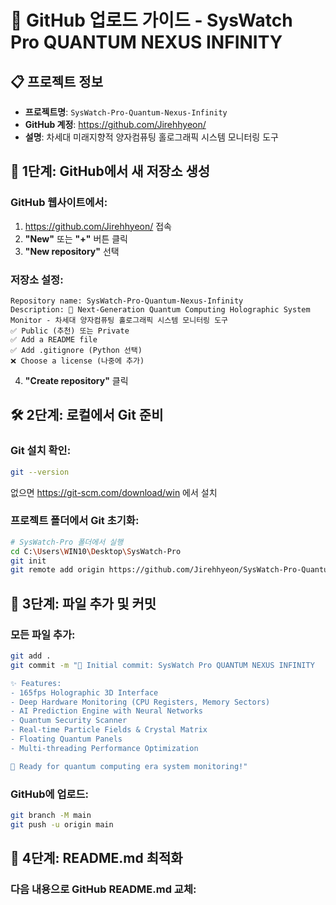 # 🚀 GitHub 업로드 가이드 - SysWatch Pro QUANTUM NEXUS INFINITY

## 📋 프로젝트 정보
- **프로젝트명**: `SysWatch-Pro-Quantum-Nexus-Infinity`
- **GitHub 계정**: https://github.com/Jirehhyeon/
- **설명**: 차세대 미래지향적 양자컴퓨팅 홀로그래픽 시스템 모니터링 도구

## 🎯 1단계: GitHub에서 새 저장소 생성

### GitHub 웹사이트에서:
1. https://github.com/Jirehhyeon/ 접속
2. **"New"** 또는 **"+"** 버튼 클릭
3. **"New repository"** 선택

### 저장소 설정:
```
Repository name: SysWatch-Pro-Quantum-Nexus-Infinity
Description: 🌌 Next-Generation Quantum Computing Holographic System Monitor - 차세대 양자컴퓨팅 홀로그래픽 시스템 모니터링 도구
✅ Public (추천) 또는 Private
✅ Add a README file
✅ Add .gitignore (Python 선택)
❌ Choose a license (나중에 추가)
```

4. **"Create repository"** 클릭

## 🛠️ 2단계: 로컬에서 Git 준비

### Git 설치 확인:
```bash
git --version
```
없으면 https://git-scm.com/download/win 에서 설치

### 프로젝트 폴더에서 Git 초기화:
```bash
# SysWatch-Pro 폴더에서 실행
cd C:\Users\WIN10\Desktop\SysWatch-Pro
git init
git remote add origin https://github.com/Jirehhyeon/SysWatch-Pro-Quantum-Nexus-Infinity.git
```

## 📁 3단계: 파일 추가 및 커밋

### 모든 파일 추가:
```bash
git add .
git commit -m "🌌 Initial commit: SysWatch Pro QUANTUM NEXUS INFINITY

✨ Features:
- 165fps Holographic 3D Interface
- Deep Hardware Monitoring (CPU Registers, Memory Sectors)
- AI Prediction Engine with Neural Networks
- Quantum Security Scanner
- Real-time Particle Fields & Crystal Matrix
- Floating Quantum Panels
- Multi-threading Performance Optimization

🚀 Ready for quantum computing era system monitoring!"
```

### GitHub에 업로드:
```bash
git branch -M main
git push -u origin main
```

## 🎨 4단계: README.md 최적화

### 다음 내용으로 GitHub README.md 교체: